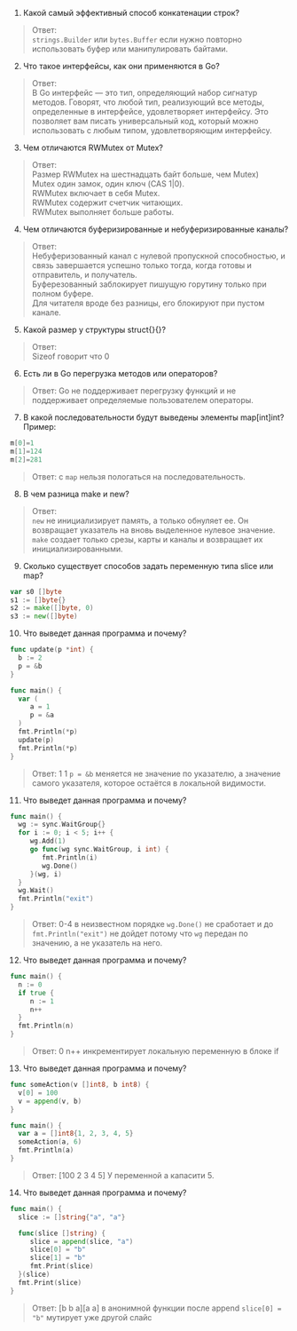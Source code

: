 1. Какой самый эффективный способ конкатенации строк?

> Ответ:\
>`strings.Builder` или `bytes.Buffer` если нужно повторно использовать буфер или манипулировать байтами.


2. Что такое интерфейсы, как они применяются в Go?
>Ответ:\
>В Go интерфейс — это тип, определяющий набор сигнатур методов. 
>Говорят, что любой тип, реализующий все методы, определенные в интерфейсе, удовлетворяет интерфейсу. 
>Это позволяет вам писать универсальный код, который можно использовать с любым типом, удовлетворяющим интерфейсу.

3. Чем отличаются RWMutex от Mutex?
>Ответ:\
>Размер RWMutex на шестнадцать байт больше, чем Mutex)\
>Mutex один замок, один ключ (CAS 1|0).\
>RWMutex включает в себя Mutex.\
>RWMutex содержит счетчик читающих.\
>RWMutex выполняет больше работы.

4. Чем отличаются буферизированные и небуферизированные каналы?
>Ответ:\
>Небуферизованный канал с нулевой пропускной способностью, 
>и связь завершается успешно только тогда, когда готовы и отправитель, и получатель.\
>Буферезованный заблокирует пишущую горутину только при полном буфере.\
>Для читателя вроде без разницы, его блокируют при пустом канале.

5. Какой размер у структуры struct{}{}?
>Ответ:\
>Sizeof говорит что 0

6. Есть ли в Go перегрузка методов или операторов?
>Ответ:
>Go не поддерживает перегрузку функций и не поддерживает определяемые пользователем операторы.

7. В какой последовательности будут выведены элементы map[int]int?
   Пример:

```go
m[0]=1
m[1]=124
m[2]=281
```
>Ответ:
>с `map` нельзя пологаться на последовательность.

8. В чем разница make и new?
>Ответ:\
>`new` не инициализирует память, а только обнуляет ее. Он возвращает указатель на вновь выделенное нулевое значение. 
>`make` создает только срезы, карты и каналы и возвращает их инициализированными.

9. Сколько существует способов задать переменную типа slice или map?
```Go
var s0 []byte
s1 := []byte{}
s2 := make([]byte, 0)
s3 := new([]byte)
```

10. Что выведет данная программа и почему?

```go
func update(p *int) {
  b := 2
  p = &b
}

func main() {
  var (
     a = 1
     p = &a
  )
  fmt.Println(*p)
  update(p)
  fmt.Println(*p)
}
```
>Ответ:
>1 1
>`p = &b` меняется не значение по указателю, а значение самого указателя, которое остаётся в локальной видимости.

11. Что выведет данная программа и почему?

```go
func main() {
  wg := sync.WaitGroup{}
  for i := 0; i < 5; i++ {
     wg.Add(1)
     go func(wg sync.WaitGroup, i int) {
        fmt.Println(i)
        wg.Done()
     }(wg, i)
  }
  wg.Wait()
  fmt.Println("exit")
}
```
>Ответ:
>0-4 в неизвестном порядке
>`wg.Done()` не сработает и до `fmt.Println("exit")` не дойдет потому что `wg` передан по значению, а не указатель на него.

12. Что выведет данная программа и почему?

```go
func main() {
  n := 0
  if true {
     n := 1
     n++
  }
  fmt.Println(n)
}
```
>Ответ:
>0
>n++ инкрементирует локальную переменную в блоке if

13. Что выведет данная программа и почему?

```go
func someAction(v []int8, b int8) {
  v[0] = 100
  v = append(v, b)
}

func main() {
  var a = []int8{1, 2, 3, 4, 5}
  someAction(a, 6)
  fmt.Println(a)
}
```
>Ответ:
>[100 2 3 4 5]
>У переменной а капасити 5.

14. Что выведет данная программа и почему?

```go
func main() {
  slice := []string{"a", "a"}

  func(slice []string) {
     slice = append(slice, "a")
     slice[0] = "b"
     slice[1] = "b"
     fmt.Print(slice)
  }(slice)
  fmt.Print(slice)
}

```
>Ответ:
>[b b a][a a]
>в анонимной функции после append `slice[0] = "b"` мутирует уже другой слайс

